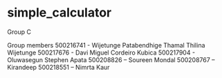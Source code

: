 # simple_calculator

Group C

Group members
  500216741 - Wijetunge Patabendhige Thamal Thilina Wijetunge
  500217676 - Davi Miguel Cordeiro Kubica
  500217904 - Oluwasegun Stephen Apata
  500208826 – Soureen Mondal
  500208767 – Kirandeep
  500218551 – Nimrta Kaur
